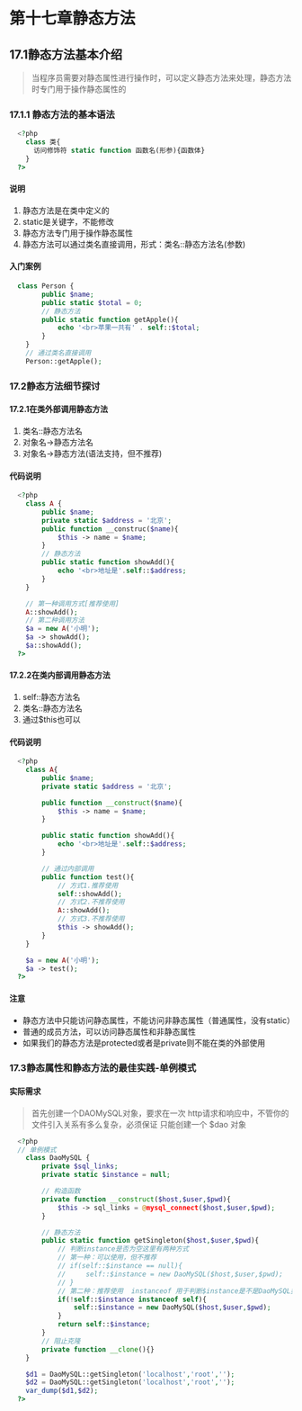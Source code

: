 # 第十七章静态方法
## 17.1静态方法基本介绍
> 当程序员需要对静态属性进行操作时，可以定义静态方法来处理，静态方法时专门用于操作静态属性的
### 17.1.1 静态方法的基本语法
```php
  <?php
    class 类{
      访问修饰符 static function 函数名(形参){函数体}
    }
  ?>
```
#### 说明
1. 静态方法是在类中定义的
2. static是关键字，不能修改
3. 静态方法专门用于操作静态属性
4. 静态方法可以通过类名直接调用，形式：类名::静态方法名(参数)
#### 入门案例
```php
  class Person {
        public $name;
        public static $total = 0;
        // 静态方法
        public static function getApple(){
            echo '<br>苹果一共有' . self::$total;
        }
    }
    // 通过类名直接调用
    Person::getApple();
```
### 17.2静态方法细节探讨
#### 17.2.1在类外部调用静态方法
1. 类名::静态方法名
2. 对象名->静态方法名
3. 对象名->静态方法(语法支持，但不推荐)
#### 代码说明
```php
  <?php
    class A {
        public $name;
        private static $address = '北京';
        public function __construc($name){
            $this -> name = $name;
        }
        // 静态方法
        public static function showAdd(){
            echo '<br>地址是'.self::$address;
        }
    }

    // 第一种调用方式[推荐使用]
    A::showAdd();
    // 第二种调用方法
    $a = new A('小明');
    $a -> showAdd();
    $a::showAdd();
  ?>
```
#### 17.2.2在类内部调用静态方法
1. self::静态方法名
2. 类名::静态方法名
3. 通过$this也可以
#### 代码说明
```php
  <?php
    class A{
        public $name;
        private static $address = '北京';

        public function __construct($name){
            $this -> name = $name;
        }

        public static function showAdd(){
            echo '<br>地址是'.self::$address;
        }

        // 通过内部调用
        public function test(){
            // 方式1.推荐使用
            self::showAdd();
            // 方式2.不推荐使用
            A::showAdd();
            // 方式3.不推荐使用
            $this -> showAdd();
        }
    }

    $a = new A('小明');
    $a -> test();
  ?>
```
#### 注意
+ 静态方法中只能访问静态属性，不能访问非静态属性（普通属性，没有static）
+ 普通的成员方法，可以访问静态属性和非静态属性
+ 如果我们的静态方法是protected或者是private则不能在类的外部使用
### 17.3静态属性和静态方法的最佳实践-单例模式
#### 实际需求
> 首先创建一个DAOMySQL对象，要求在一次 http请求和响应中，不管你的文件引入关系有多么复杂，必须保证 只能创建一个 $dao 对象
```php
  <?php
  // 单例模式
    class DaoMySQL {
        private $sql_links;
        private static $instance = null;

        // 构造函数
        private function __construct($host,$user,$pwd){
            $this -> sql_links = @mysql_connect($host,$user,$pwd);
        }

        // 静态方法
        public static function getSingleton($host,$user,$pwd){
            // 判断instance是否为空这里有两种方式
            // 第一种：可以使用，但不推荐
            // if(self::$instance == null){
            //     self::$instance = new DaoMySQL($host,$user,$pwd);
            // }
            // 第二种：推荐使用  instanceof 用于判断$instance是不是DaoMySQL类的一个对象实例
            if(!self::$instance instanceof self){
                self::$instance = new DaoMySQL($host,$user,$pwd);
            }
            return self::$instance;
        }
        // 阻止克隆
        private function __clone(){}
    }

    $d1 = DaoMySQL::getSingleton('localhost','root','');
    $d2 = DaoMySQL::getSingleton('localhost','root','');
    var_dump($d1,$d2);
  ?>
```
